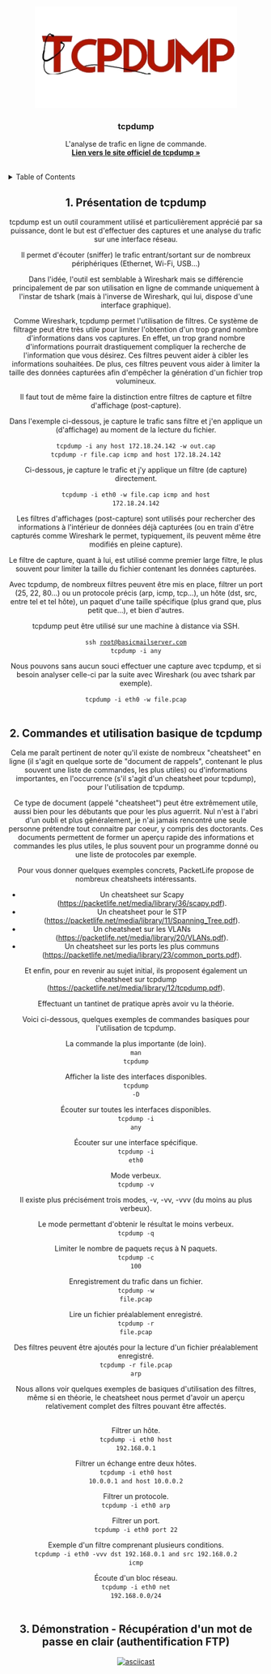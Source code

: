 <div id="top"></div>

<div align="center">
  <a href="https://github.com/franckferman/network-elements-synthesis">
    <img src="https://raw.githubusercontent.com/franckferman/network-elements-synthesis/main/img/tcpdump.png" alt="tcpdump" width="400" height="200">
  </a>

<h3 align="center">tcpdump</h3>

  <p align="center">
    L'analyse de trafic en ligne de commande.
    <br/>
    <a href="https://www.tcpdump.org/"><strong>Lien vers le site officiel de tcpdump »</strong></a>
    <br/>
	  <br/>
  </p>
</div>

<details>
  <summary>Table of Contents</summary>
  <ol>
	  <li><a href="#1-présentation-de-tcpdump">Présentation de tcpdump</a></li>
      <li><a href="#2-commandes-et-utilisation-basique-de-tcpdump">Commandes et utilisation basique de tcpdump</a></li>
	  <li><a href="#3-demo">Démonstration - récupération d'un mot de passe en clair</a></li>
  </ol>
</details>

<div align="center">
<h2>1. Présentation de tcpdump</h2>

<p>tcpdump est un outil couramment utilisé et particulièrement apprécié par sa puissance, dont le but est d'effectuer des captures et une analyse du trafic sur une interface réseau.<br/>

Il permet d'écouter (sniffer) le trafic entrant/sortant sur de nombreux périphériques (Ethernet, Wi-Fi, USB...)<br/>

Dans l'idée, l'outil est semblable à Wireshark mais se différencie principalement de par son utilisation en ligne de commande uniquement à l'instar de tshark (mais à l'inverse de Wireshark, qui lui, dispose d'une interface graphique).<br/>

Comme Wireshark, tcpdump permet l'utilisation de filtres. Ce système de filtrage peut être très utile pour limiter l'obtention d'un trop grand nombre d'informations dans vos captures. En effet, un trop grand nombre d'informations pourrait drastiquement compliquer la recherche de l'information que vous désirez. Ces filtres peuvent aider à cibler les informations souhaitées. De plus, ces filtres peuvent vous aider à limiter la taille des données capturées afin d'empêcher la génération d'un fichier trop volumineux.<br/>

Il faut tout de même faire la distinction entre filtres de capture et filtre d'affichage (post-capture).<br/>

Dans l'exemple ci-dessous, je capture le trafic sans filtre et j'en applique un (d'affichage) au moment de la lecture du fichier.<br/>

<code>tcpdump -i any host 172.18.24.142 -w out.cap</code><br/>
<code>tcpdump -r file.cap icmp and host 172.18.24.142</code><br/>

Ci-dessous, je capture le trafic et j'y applique un filtre (de capture) directement.<br/>

<code>tcpdump -i eth0 -w file.cap icmp and host 172.18.24.142</code><br/>

Les filtres d'affichages (post-capture) sont utilisés pour rechercher des informations à l'intérieur de données déjà capturées (ou en train d'être capturés comme Wireshark le permet, typiquement, ils peuvent même être modifiés en pleine capture).<br/>

Le filtre de capture, quant à lui, est utilisé comme premier large filtre, le plus souvent pour limiter la taille du fichier contenant les données capturées.<br/>

Avec tcpdump, de nombreux filtres peuvent être mis en place, filtrer un port (25, 22, 80...) ou un protocole précis (arp, icmp, tcp...), un hôte (dst, src, entre tel et tel hôte), un paquet d'une taille spécifique (plus grand que, plus petit que...), et bien d'autres.<br/>

tcpdump peut être utilisé sur une machine à distance via SSH.<br/>

<code>ssh root@basicmailserver.com tcpdump -i any</code><br/>

Nous pouvons sans aucun souci effectuer une capture avec tcpdump, et si besoin analyser celle-ci par la suite avec Wireshark (ou avec tshark par exemple).<br/>

<code>tcpdump -i eth0 -w file.pcap</code><br/><br/>

<div align="center">
<h2>2. Commandes et utilisation basique de tcpdump</h2>

Cela me paraît pertinent de noter qu'il existe de nombreux "cheatsheet" en ligne (il s'agit en quelque sorte de "document de rappels", contenant le plus souvent une liste de commandes, les plus utiles) ou d'informations importantes, en l'occurrence (s'il s'agit d'un cheatsheet pour tcpdump), pour l'utilisation de tcpdump.<br/>

Ce type de document (appelé "cheatsheet") peut être extrêmement utile, aussi bien pour les débutants que pour les plus aguerrit. Nul n'est à l'abri d'un oubli et plus généralement, je n'ai jamais rencontré une seule personne prétendre tout connaitre par coeur, y compris des doctorants. Ces documents permettent de former un aperçu rapide des informations et commandes les plus utiles, le plus souvent pour un programme donné ou une liste de protocoles par exemple.<br/>

Pour vous donner quelques exemples concrets, PacketLife propose de nombreux cheatsheets intéressants.<br/>

- Un cheatsheet sur Scapy (https://packetlife.net/media/library/36/scapy.pdf).<br/>
- Un cheatsheet pour le STP (https://packetlife.net/media/library/11/Spanning_Tree.pdf).<br/>
- Un cheatsheet sur les VLANs (https://packetlife.net/media/library/20/VLANs.pdf).<br/>
- Un cheatsheet sur les ports les plus communs (https://packetlife.net/media/library/23/common_ports.pdf).<br/>

Et enfin, pour en revenir au sujet initial, ils proposent également un cheatsheet sur tcpdump (https://packetlife.net/media/library/12/tcpdump.pdf).

Effectuant un tantinet de pratique après avoir vu la théorie.<br/>

<div align="center">
Voici ci-dessous, quelques exemples de commandes basiques pour l'utilisation de tcpdump.<br/>

La commande la plus importante (de loin).<br/>
<code>man tcpdump</code><br/>

Afficher la liste des interfaces disponibles.<br/>
<code>tcpdump -D</code><br/>

Écouter sur toutes les interfaces disponibles.<br/>
<code>tcpdump -i any</code><br/>

Écouter sur une interface spécifique.<br/>
<code>tcpdump -i eth0</code><br/>

Mode verbeux.<br/>
<code>tcpdump -v</code><br/>

Il existe plus précisément trois modes, -v, -vv, -vvv (du moins au plus verbeux).

Le mode permettant d'obtenir le résultat le moins verbeux.<br/>
<code>tcpdump -q</code><br/>

Limiter le nombre de paquets reçus à N paquets.<br/>
<code>tcpdump -c 100</code><br/>

Enregistrement du trafic dans un fichier.<br/>
<code>tcpdump -w file.pcap</code><br/>

Lire un fichier préalablement enregistré.<br/>
<code>tcpdump -r file.pcap</code><br/>

Des filtres peuvent être ajoutés pour la lecture d'un fichier préalablement enregistré.<br/>
<code>tcpdump -r file.pcap arp</code><br/>

<div align="center">
Nous allons voir quelques exemples de basiques d'utilisation des filtres, même si en théorie, le cheatsheet nous permet d'avoir un aperçu relativement complet des filtres pouvant être affectés.<br/><br/>

Filtrer un hôte.<br/>
<code>tcpdump -i eth0 host 192.168.0.1</code><br/>

Filtrer un échange entre deux hôtes.<br/>
<code>tcpdump -i eth0 host 10.0.0.1 and host 10.0.0.2</code><br/>

Filtrer un protocole.<br/>
<code>tcpdump -i eth0 arp</code><br/>

Filtrer un port.<br/>
<code>tcpdump -i eth0 port 22</code><br/>

Exemple d'un filtre comprenant plusieurs conditions.<br/>
<code>tcpdump -i eth0 -vvv dst 192.168.0.1 and src 192.168.0.2 icmp</code><br/>

Écoute d'un bloc réseau.<br/>
<code>tcpdump -i eth0 net 192.168.0.0/24</code><br/><br/>
	
<div align="center">
<h2>3. Démonstration - Récupération d'un mot de passe en clair (authentification FTP)</h2>

[![asciicast](https://asciinema.org/a/gzkltiQC0ubgH4NZVebf5hv61.svg)](https://asciinema.org/a/gzkltiQC0ubgH4NZVebf5hv61)
